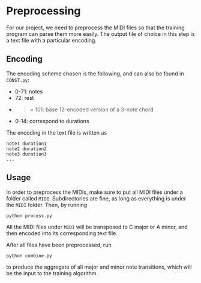# Preprocessing

For our project, we need to preprocess the MIDI files so that
the training program can parse them more easily. The output 
file of choice in this step is a text file with a particular encoding.

## Encoding

The encoding scheme chosen is the following, and can also be found
in `CONST.py`:

- 0-71: notes
- 72: rest
- >= 101: base 12-encoded version of a 3-note chord
- 0-14: correspond to durations

The encoding in the text file is written as

```
note1 duration1
note2 duration2
note3 duration3
...
```


## Usage
In order to preprocess the MIDIs, make sure to put all MIDI files under a folder called `MIDI`. Subdirectories are fine, as long as everything is under the `MIDI` folder. Then, by running

```
python process.py
```

All the MIDI files under `MIDI` will be transposed to C major or A minor, and then encoded into its corresponding text file.

After all files have been preprocessed, run 

```
python combine.py
```

to produce the aggregate of all major and minor note transitions, 
which will be the input to the training algorithm.
